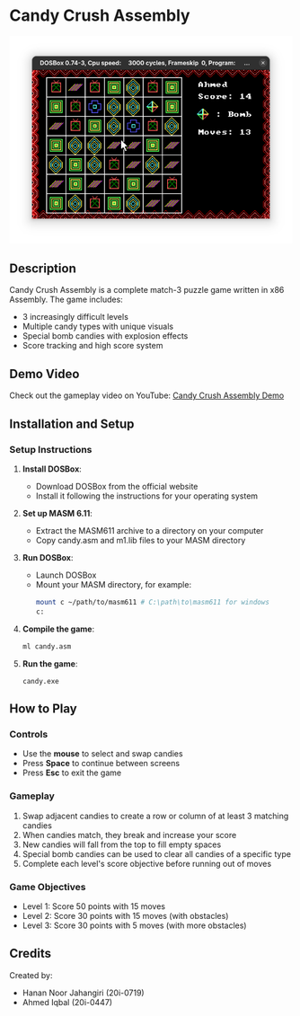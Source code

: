 # Candy Crush Assembly

![Game Screenshot](game-screenshot.png)

## Description

Candy Crush Assembly is a complete match-3 puzzle game written in x86 Assembly. The game includes:
- 3 increasingly difficult levels
- Multiple candy types with unique visuals
- Special bomb candies with explosion effects
- Score tracking and high score system

## Demo Video
Check out the gameplay video on YouTube:
[Candy Crush Assembly Demo](https://youtu.be/lxzfWXKaycY)

## Installation and Setup

### Setup Instructions

1. **Install DOSBox**:
   - Download DOSBox from the official website
   - Install it following the instructions for your operating system

2. **Set up MASM 6.11**:
   - Extract the MASM611 archive to a directory on your computer
   - Copy candy.asm and m1.lib files to your MASM directory

3. **Run DOSBox**:
   - Launch DOSBox
   - Mount your MASM directory, for example:
     ```sh
     mount c ~/path/to/masm611 # C:\path\to\masm611 for windows
     c:
     ```

4. **Compile the game**:
   ```sh
   ml candy.asm
   ```

5. **Run the game**:
   ```
   candy.exe
   ```

## How to Play

### Controls
- Use the **mouse** to select and swap candies
- Press **Space** to continue between screens
- Press **Esc** to exit the game

### Gameplay
1. Swap adjacent candies to create a row or column of at least 3 matching candies
2. When candies match, they break and increase your score
3. New candies will fall from the top to fill empty spaces
4. Special bomb candies can be used to clear all candies of a specific type
5. Complete each level's score objective before running out of moves

### Game Objectives
- Level 1: Score 50 points with 15 moves
- Level 2: Score 30 points with 15 moves (with obstacles)
- Level 3: Score 30 points with 5 moves (with more obstacles)

## Credits

Created by:
- Hanan Noor Jahangiri (20i-0719)
- Ahmed Iqbal (20i-0447)